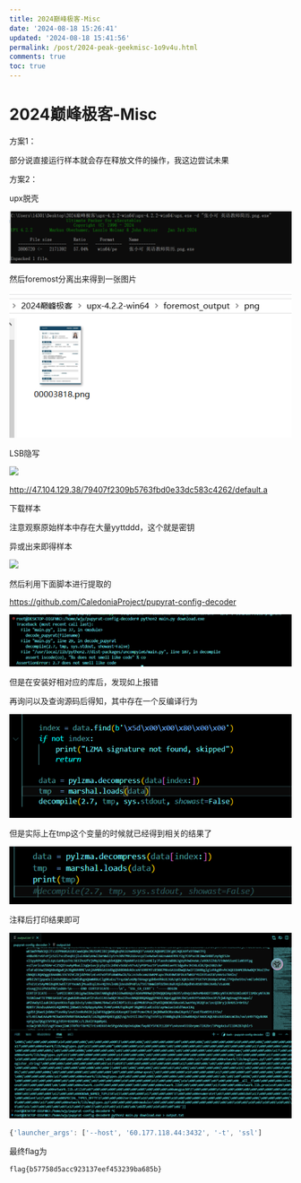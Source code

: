 ```yaml
---
title: 2024巅峰极客-Misc
date: '2024-08-18 15:26:41'
updated: '2024-08-18 15:41:56'
permalink: /post/2024-peak-geekmisc-1o9v4u.html
comments: true
toc: true
---
```


# 2024巅峰极客-Misc

方案1：

部分说直接运行样本就会存在释放文件的操作，我这边尝试未果

方案2：

upx脱壳

​![image](https://raw.githubusercontent.com/Wh1teJ0ker/PicGo/main/Pic/20240818154139.png)​

然后foremost分离出来得到一张图片

​![image](https://raw.githubusercontent.com/Wh1teJ0ker/PicGo/main/Pic/20240818154141.png)​

LSB隐写

​![](https://birkenwald.feishu.cn/space/api/box/stream/download/asynccode/?code=MGJlMDEwOTk1ZGE4MDUzODc3ZjYyMGIzZmM2MzU3MjRfR2xKZTVhV0sxUW96b3B6YXNOYWZnbjUyeHlPMmZ2Z3BfVG9rZW46QWRBZGJOd2Vkb3dyWDB4MEg1QWNLbTFJbjRiXzE3MjM5NjYyODg6MTcyMzk2OTg4OF9WNA)​

http://47.104.129.38/79407f2309b5763fbd0e33dc583c4262/default.a

下载样本

注意观察原始样本中存在大量yyttddd，这个就是密钥

异或出来即得样本

​![](https://birkenwald.feishu.cn/space/api/box/stream/download/asynccode/?code=ODQxNzQ3ZTRlOWU2YjExNWZhZWI1MzQyMzQ0NmJkNjZfNm1ncjQ2NDk1Wm1mYjVXN2VpN1FMU1ZpQm9hSUdEVjlfVG9rZW46RHdrYmJEcER4b3NBdEt4UzF1T2NxUURCbnkzXzE3MjM5NjYyODg6MTcyMzk2OTg4OF9WNA)​

然后利用下面脚本进行提取的

https://github.com/CaledoniaProject/pupyrat-config-decoder

​![image](https://raw.githubusercontent.com/Wh1teJ0ker/PicGo/main/Pic/20240818154142.png)​

但是在安装好相对应的库后，发现如上报错

再询问以及查询源码后得知，其中存在一个反编译行为

​![image](https://raw.githubusercontent.com/Wh1teJ0ker/PicGo/main/Pic/20240818154143.png)​

但是实际上在tmp这个变量的时候就已经得到相关的结果了

​![image](https://raw.githubusercontent.com/Wh1teJ0ker/PicGo/main/Pic/20240818154144.png)​

注释后打印结果即可

​![image](https://raw.githubusercontent.com/Wh1teJ0ker/PicGo/main/Pic/20240818154146.png)​

```JavaScript
{'launcher_args': ['--host', '60.177.118.44:3432', '-t', 'ssl']
```

最终flag为

```python
flag{b57758d5acc923137eef453239ba685b}
```

‍
